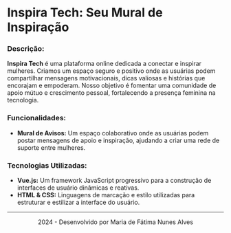 # **Inspira Tech: Seu Mural de Inspiração**

### **Descrição:**

**Inspira Tech** é uma plataforma online dedicada a conectar e inspirar mulheres. Criamos um espaço seguro e positivo onde as usuárias podem compartilhar mensagens motivacionais, dicas valiosas e histórias que encorajam e empoderam. Nosso objetivo é fomentar uma comunidade de apoio mútuo e crescimento pessoal, fortalecendo a presença feminina na tecnologia.

### **Funcionalidades:**

- **Mural de Avisos:** Um espaço colaborativo onde as usuárias podem postar mensagens de apoio e inspiração, ajudando a criar uma rede de suporte entre mulheres.

### **Tecnologias Utilizadas:**

- **Vue.js:** Um framework JavaScript progressivo para a construção de interfaces de usuário dinâmicas e reativas.
- **HTML & CSS:** Linguagens de marcação e estilo utilizadas para estruturar e estilizar a interface do usuário.

---

<p align="center">2024 - Desenvolvido por Maria de Fátima Nunes Alves</p>
